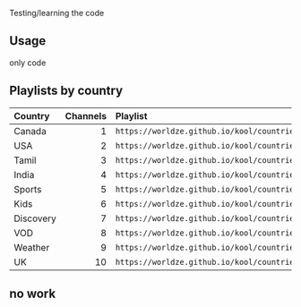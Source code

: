 Testing/learning the code

## Usage

 only code

## Playlists by country

<table>
	<thead>
		<tr><th align="left">Country</th><th align="right">Channels</th><th align="left">Playlist</th><th align="left">EPG</th></tr>
	</thead>
	<tbody>		
		<tr><td align="left">Canada</td><td align="right">1</td><td align="left" nowrap><code>https://worldze.github.io/kool/countries/ca.m3u</code></td><td align="left"></td></tr>
		<tr><td align="left">USA</td><td align="right">2</td><td align="left" nowrap><code>https://worldze.github.io/kool/countries/us.m3u</code></td><td align="left"><code>http://195.154.221.171/epg/guidealbania.xml.gz</code></td></tr>
		<tr><td align="left">Tamil</td><td align="right">3</td><td align="left" nowrap><code>https://worldze.github.io/kool/countries/s_in.m3u</code></td><td align="left"><code>http://195.154.221.171/epg/guidearab.xml.gz</code></td></tr>
		<tr><td align="left">India</td><td align="right">4</td><td align="left" nowrap><code>https://worldze.github.io/kool/countries/in.m3u</code></td><td align="left"></td></tr>
		<tr><td align="left">Sports</td><td align="right">5</td><td align="left" nowrap><code>https://worldze.github.io/kool/countries/sp.m3u</code></td><td align="left"></td></tr>
		<tr><td align="left">Kids</td><td align="right">6</td><td align="left" nowrap><code>https://worldze.github.io/kool/countries/kid.m3u</code></td><td align="left"></td></tr>
		<tr><td align="left">Discovery</td><td align="right">7</td><td align="left" nowrap><code>https://worldze.github.io/kool/countries/dis.m3u</code></td><td align="left"></td></tr>
		<tr><td align="left">VOD</td><td align="right">8</td><td align="left" nowrap><code>https://worldze.github.io/kool/countries/vod.m3u</code></td><td align="left"><code>http://i.mjh.nz/nzau/epg.xml.gz</code></td></tr>
		<tr><td align="left">Weather</td><td align="right">9</td><td align="left" nowrap><code>https://worldze.github.io/kool/countries/wea.m3u</code></td><td align="left"><code>http://i.mjh.nz/nzau/epg.xml.gz</code></td></tr>		
		<tr><td align="left">UK</td><td align="right">10</td><td align="left" nowrap><code>https://worldze.github.io/kool/countries/uk.m3u</code></td><td align="left"><code>http://i.mjh.nz/nzau/epg.xml.gz</code></td></tr>	
</table>


## no work
